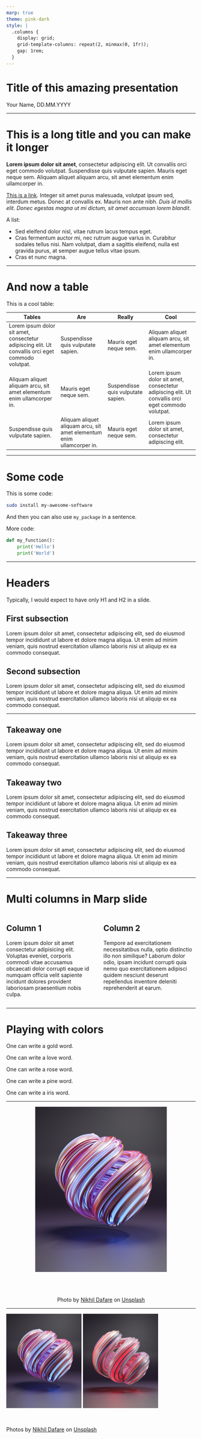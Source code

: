 ```yaml
---
marp: true
theme: pink-dark
style: |
  .columns {
    display: grid;
    grid-template-columns: repeat(2, minmax(0, 1fr));
    gap: 1rem;
  }
---
```


# Title of this amazing presentation

Your Name, DD.MM.YYYY

---

# This is a long title and you can make it longer

**Lorem ipsum dolor sit amet**, consectetur adipiscing elit. Ut convallis orci eget commodo volutpat. Suspendisse quis vulputate sapien. Mauris eget neque sem. Aliquam aliquet aliquam arcu, sit amet elementum enim ullamcorper in.

[This is a link](https://youtu.be/dQw4w9WgXcQ?si=RXYrD8JF9gv6tEqN). Integer sit amet purus malesuada, volutpat ipsum sed, interdum metus. Donec at convallis ex. Mauris non ante nibh. *Duis id mollis elit. Donec egestas magna ut mi dictum, sit amet accumsan lorem blandit*.

A list:
- Sed eleifend dolor nisl, vitae rutrum lacus tempus eget.
- Cras fermentum auctor mi, nec rutrum augue varius in. Curabitur sodales tellus nisi. Nam volutpat, diam a sagittis eleifend, nulla est gravida purus, at semper augue tellus vitae ipsum.
- Cras et nunc magna.

---

# And now a table

This is a cool table:

| Tables                                                                                            | Are                                                                   | Really                               | Cool                                                                                               |
| ------------------------------------------------------------------------------------------------- | --------------------------------------------------------------------- | ---------------------------------- | ------------------------------------------------------------------------------------------------- |
| Lorem ipsum dolor sit amet, consectetur adipiscing elit. Ut convallis orci eget commodo volutpat. | Suspendisse quis vulputate sapien.                                    | Mauris eget neque sem.             | Aliquam aliquet aliquam arcu, sit amet elementum enim ullamcorper in.                             |
| Aliquam aliquet aliquam arcu, sit amet elementum enim ullamcorper in.                             | Mauris eget neque sem.                                                | Suspendisse quis vulputate sapien. | Lorem ipsum dolor sit amet, consectetur adipiscing elit. Ut convallis orci eget commodo volutpat. |
| Suspendisse quis vulputate sapien.                                                                | Aliquam aliquet aliquam arcu, sit amet elementum enim ullamcorper in. | Mauris eget neque sem.             | Lorem ipsum dolor sit amet, consectetur adipiscing elit. |




---

# Some code


This is some code:
```bash
sudo install my-awesome-software
```

And then you can also use `my_package` in a sentence.


More code:
```python
def my_function():
	print('Hello')
	print('World')
```


---

# Headers

Typically, I would expect to have only H1 and H2 in a slide.

## First subsection

Lorem ipsum dolor sit amet, consectetur adipiscing elit, sed do eiusmod tempor incididunt ut labore et dolore magna aliqua. Ut enim ad minim veniam, quis nostrud exercitation ullamco laboris nisi ut aliquip ex ea commodo consequat.

## Second subsection

Lorem ipsum dolor sit amet, consectetur adipiscing elit, sed do eiusmod tempor incididunt ut labore et dolore magna aliqua. Ut enim ad minim veniam, quis nostrud exercitation ullamco laboris nisi ut aliquip ex ea commodo consequat.


---

## Takeaway one
Lorem ipsum dolor sit amet, consectetur adipiscing elit, sed do eiusmod tempor incididunt ut labore et dolore magna aliqua. Ut enim ad minim veniam, quis nostrud exercitation ullamco laboris nisi ut aliquip ex ea commodo consequat.

## Takeaway two
Lorem ipsum dolor sit amet, consectetur adipiscing elit, sed do eiusmod tempor incididunt ut labore et dolore magna aliqua. Ut enim ad minim veniam, quis nostrud exercitation ullamco laboris nisi ut aliquip ex ea commodo consequat.

## Takeaway three
Lorem ipsum dolor sit amet, consectetur adipiscing elit, sed do eiusmod tempor incididunt ut labore et dolore magna aliqua. Ut enim ad minim veniam, quis nostrud exercitation ullamco laboris nisi ut aliquip ex ea commodo consequat.


---

# Multi columns in Marp slide

<div class="columns">
<div>

## Column 1

Lorem ipsum dolor sit amet consectetur adipisicing elit. Voluptas eveniet, corporis commodi vitae accusamus obcaecati dolor corrupti eaque id numquam officia velit sapiente incidunt dolores provident laboriosam praesentium nobis culpa.

</div>
<div>

## Column 2

Tempore ad exercitationem necessitatibus nulla, optio distinctio illo non similique? Laborum dolor odio, ipsam incidunt corrupti quia nemo quo exercitationem adipisci quidem nesciunt deserunt repellendus inventore deleniti reprehenderit at earum.

</div>
</div>

---

# Playing with colors
 
One can write a <span style="color:var(--gold);">gold</span> word.

One can write a <span style="color:var(--love);">love</span> word.

One can write a <span style="color:var(--rose);">rose</span> word.

One can write a <span style="color:var(--pine);">pine</span> word.

One can write a <span style="color:var(--iris);">iris</span> word.

---


<center>

<img src="pics/nikhil-dafare-Z2-fNSX4zjI-unsplash.jpg" width="350"/>

<br><br>

Photo by <a href="https://unsplash.com/@designingsucks?utm_content=creditCopyText&utm_medium=referral&utm_source=unsplash">Nikhil Dafare</a> on <a href="https://unsplash.com/photos/a-close-up-of-a-colorful-ball-idVUh309DvA?utm_content=creditCopyText&utm_medium=referral&utm_source=unsplash">Unsplash</a>

</center>

---

<img src="pics/nikhil-dafare-Z2-fNSX4zjI-unsplash.jpg" width="200"/> <img src="pics/nikhil-dafare-idVUh309DvA-unsplash.jpg" width="200"/> 



<br>

Photos by <a href="https://unsplash.com/@designingsucks?utm_content=creditCopyText&utm_medium=referral&utm_source=unsplash">Nikhil Dafare</a> on <a href="https://unsplash.com/photos/a-close-up-of-a-colorful-ball-idVUh309DvA?utm_content=creditCopyText&utm_medium=referral&utm_source=unsplash">Unsplash</a>

